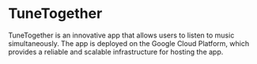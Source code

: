# TuneTogether
TuneTogether is an innovative app that allows users to listen to music simultaneously. The app is deployed on the Google Cloud Platform, which provides a reliable and scalable infrastructure for hosting the app.
